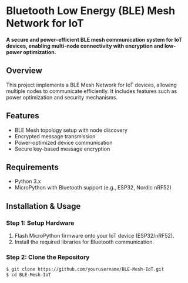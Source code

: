 # Bluetooth Low Energy (BLE) Mesh Network for IoT

**A secure and power-efficient BLE mesh communication system for IoT devices, enabling multi-node connectivity with encryption and low-power optimization.**

## Overview
This project implements a BLE Mesh Network for IoT devices, allowing multiple nodes to communicate efficiently. It includes features such as power optimization and security mechanisms.

## Features
- BLE Mesh topology setup with node discovery
- Encrypted message transmission
- Power-optimized device communication
- Secure key-based message encryption

## Requirements
- Python 3.x
- MicroPython with Bluetooth support (e.g., ESP32, Nordic nRF52)

## Installation & Usage
### Step 1: Setup Hardware
1. Flash MicroPython firmware onto your IoT device (ESP32/nRF52).
2. Install the required libraries for Bluetooth communication.

### Step 2: Clone the Repository
```sh
$ git clone https://github.com/yourusername/BLE-Mesh-IoT.git
$ cd BLE-Mesh-IoT
